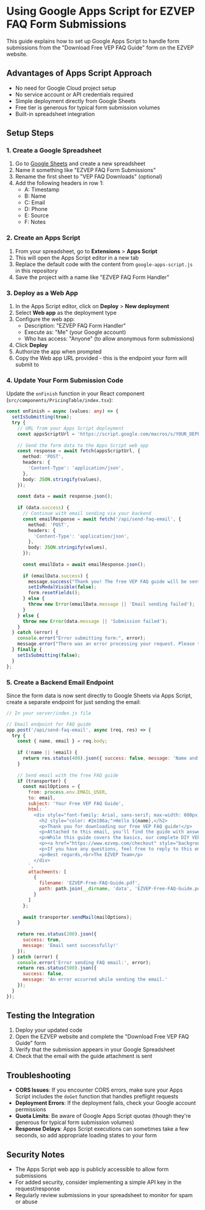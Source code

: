 # Using Google Apps Script for EZVEP FAQ Form Submissions

This guide explains how to set up Google Apps Script to handle form submissions from the "Download Free VEP FAQ Guide" form on the EZVEP website.

## Advantages of Apps Script Approach

- No need for Google Cloud project setup
- No service account or API credentials required
- Simple deployment directly from Google Sheets
- Free tier is generous for typical form submission volumes
- Built-in spreadsheet integration

## Setup Steps

### 1. Create a Google Spreadsheet

1. Go to [Google Sheets](https://sheets.google.com/) and create a new spreadsheet
2. Name it something like "EZVEP FAQ Form Submissions"
3. Rename the first sheet to "VEP FAQ Downloads" (optional)
4. Add the following headers in row 1:
   - A: Timestamp
   - B: Name
   - C: Email
   - D: Phone
   - E: Source
   - F: Notes

### 2. Create an Apps Script

1. From your spreadsheet, go to **Extensions** > **Apps Script**
2. This will open the Apps Script editor in a new tab
3. Replace the default code with the content from `google-apps-script.js` in this repository
4. Save the project with a name like "EZVEP FAQ Form Handler"

### 3. Deploy as a Web App

1. In the Apps Script editor, click on **Deploy** > **New deployment**
2. Select **Web app** as the deployment type
3. Configure the web app:
   - Description: "EZVEP FAQ Form Handler"
   - Execute as: "Me" (your Google account)
   - Who has access: "Anyone" (to allow anonymous form submissions)
4. Click **Deploy**
5. Authorize the app when prompted
6. Copy the Web app URL provided - this is the endpoint your form will submit to

### 4. Update Your Form Submission Code

Update the `onFinish` function in your React component (`src/components/PricingTable/index.tsx`):

```typescript
const onFinish = async (values: any) => {
  setIsSubmitting(true);
  try {
    // URL from your Apps Script deployment
    const appsScriptUrl = 'https://script.google.com/macros/s/YOUR_DEPLOYMENT_ID/exec';
    
    // Send the form data to the Apps Script web app
    const response = await fetch(appsScriptUrl, {
      method: 'POST',
      headers: {
        'Content-Type': 'application/json',
      },
      body: JSON.stringify(values),
    });
    
    const data = await response.json();
    
    if (data.success) {
      // Continue with email sending via your backend
      const emailResponse = await fetch('/api/send-faq-email', {
        method: 'POST',
        headers: {
          'Content-Type': 'application/json',
        },
        body: JSON.stringify(values),
      });
      
      const emailData = await emailResponse.json();
      
      if (emailData.success) {
        message.success("Thank you! The free VEP FAQ guide will be sent to your email shortly.");
        setIsModalVisible(false);
        form.resetFields();
      } else {
        throw new Error(emailData.message || 'Email sending failed');
      }
    } else {
      throw new Error(data.message || 'Submission failed');
    }
  } catch (error) {
    console.error("Error submitting form:", error);
    message.error("There was an error processing your request. Please try again.");
  } finally {
    setIsSubmitting(false);
  }
};
```

### 5. Create a Backend Email Endpoint

Since the form data is now sent directly to Google Sheets via Apps Script, create a separate endpoint for just sending the email:

```javascript
// In your server/index.js file

// Email endpoint for FAQ guide
app.post('/api/send-faq-email', async (req, res) => {
  try {
    const { name, email } = req.body;
    
    if (!name || !email) {
      return res.status(400).json({ success: false, message: 'Name and email are required' });
    }
    
    // Send email with the free FAQ guide
    if (transporter) {
      const mailOptions = {
        from: process.env.EMAIL_USER,
        to: email,
        subject: 'Your Free VEP FAQ Guide',
        html: `
          <div style="font-family: Arial, sans-serif; max-width: 600px; margin: 0 auto;">
            <h2 style="color: #2e186a;">Hello ${name},</h2>
            <p>Thank you for downloading our free VEP FAQ guide!</p>
            <p>Attached to this email, you'll find the guide with answers to the most common questions about applying for a VEP to enter Malaysia.</p>
            <p>While this guide covers the basics, our complete DIY VEP E-Guide offers step-by-step instructions, screenshots, and insider tips to make your application process smooth and hassle-free.</p>
            <p><a href="https://www.ezvep.com/checkout" style="background-color: #2e186a; color: white; padding: 10px 15px; text-decoration: none; border-radius: 4px; display: inline-block; margin-top: 10px;">Upgrade to the Complete Guide</a></p>
            <p>If you have any questions, feel free to reply to this email or contact us via WhatsApp.</p>
            <p>Best regards,<br>The EZVEP Team</p>
          </div>
        `,
        attachments: [
          {
            filename: 'EZVEP-Free-FAQ-Guide.pdf',
            path: path.join(__dirname, 'data', 'EZVEP-Free-FAQ-Guide.pdf')
          }
        ]
      };
      
      await transporter.sendMail(mailOptions);
    }
    
    return res.status(200).json({
      success: true,
      message: 'Email sent successfully!'
    });
  } catch (error) {
    console.error('Error sending FAQ email:', error);
    return res.status(500).json({
      success: false,
      message: 'An error occurred while sending the email.'
    });
  }
});
```

## Testing the Integration

1. Deploy your updated code
2. Open the EZVEP website and complete the "Download Free VEP FAQ Guide" form
3. Verify that the submission appears in your Google Spreadsheet
4. Check that the email with the guide attachment is sent

## Troubleshooting

- **CORS Issues**: If you encounter CORS errors, make sure your Apps Script includes the `doGet` function that handles preflight requests
- **Deployment Errors**: If the deployment fails, check your Google account permissions
- **Quota Limits**: Be aware of Google Apps Script quotas (though they're generous for typical form submission volumes)
- **Response Delays**: Apps Script executions can sometimes take a few seconds, so add appropriate loading states to your form

## Security Notes

- The Apps Script web app is publicly accessible to allow form submissions
- For added security, consider implementing a simple API key in the request/response
- Regularly review submissions in your spreadsheet to monitor for spam or abuse

